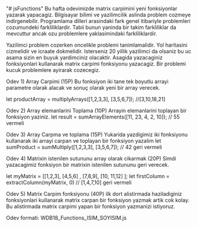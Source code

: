 "# jsFunctions" 
Bu hafta odevimizde matrix carpimini yeni fonksiyonlar yazarak yapacagiz. Bilgisayar bilimi ve yazilimcilik aslinda problem cozmeye indirgenebilir. Programlama dilleri arasindaki fark genel itibariyle problemleri cozumundeki farkliliklardir. Tabii bunun yaninda bir takim farkliliklar da mevcuttur ancak ozu problemlere yaklasimindaki farkliliklardir.

Yazilimci problem cozerken oncelikle problemi tanimlamalidir. Yol haritasini cizmelidir ve icraate dokmelidir. Isterseniz 20 yillik yazilimci da olsaniz bu uc asama sizin en buyuk yardimciniz olacaktir. Asagida yazacaginiz fonksiyonlari kullanarak matrix carpimi fonksiyonu yazacagiz. Bir problemi kucuk problemlere ayirarak cozecegiz.

Odev 1) Array Carpimi (15P)
Bu fonksiyon iki tane tek boyutlu arrayi parametre olarak alacak ve sonuç olarak yeni bir array verecek.

let productArray = multiplyArrays([1,2,3,3], [3,5,6,7]); //[3,10,18,21]


Odev 2) Array elemanlarini Toplama (10P)
Arrayin elemanlarini toplayan bir fonksiyon yaziniz.
let result = sumArrayElements([11, 23, 4, 2, 10]); // 55 vermeli


Odev 3) Array Carpma ve toplama (15P)
Yukarida yazdigimiz iki fonksiyonu kullanarak iki arrayi carpan ve toplayan bir fonksiyon yazalim
let sumProduct = sumMultiply([1,2,3,3], [3,5,6,7]); // 42 geri vermeli 

Odev 4) Matrixin istenilen sutununu array olarak cikarmak (20P)
Simdi yazacagimiz fonksiyon bir matrixin istenilen sutununu geri verecek. 

let myMatrix = [[1,2,3], [4,5,6] , [7,8,9], [10, 11,12] ];
let firstColumn = extractColumn(myMatrix, 0) // [1,4,7,10] geri vermeli

Odev 5) Matrix Carpim fonksiyonu (40P)
ilk dort alistirmada haziladiginiz fonksiyonlari kullanarak matrix carpan bir fonksiyon yazmak artik cok kolay. Bu alistirmada matrix carpimi yapan bir fonksiyon yazmanizi istiyoruz.

Odev formati: WDB18_Functions_ISIM_SOYISIM.js
